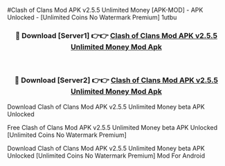 #Clash of Clans Mod APK v2.5.5 Unlimited Money [APK-MOD] - APK Unlocked - [Unlimited Coins No Watermark Premium] 1utbu



<div align="center">

<h3>🔴 Download [Server1] 👉👉 <a href="https://momento.my/?title=Clash_of_Clans_Mod_APK_v2.5.5_Unlimited_Money">Clash of Clans Mod APK v2.5.5 Unlimited Money Mod Apk</a></h3><br>

<h3>🔴 Download [Server2] 👉👉 <a href="https://momento.my/?title=Clash_of_Clans_Mod_APK_v2.5.5_Unlimited_Money">Clash of Clans Mod APK v2.5.5 Unlimited Money Mod Apk</a></h3>
</div>



Download Clash of Clans Mod APK v2.5.5 Unlimited Money beta APK Unlocked

Free Clash of Clans Mod APK v2.5.5 Unlimited Money beta APK Unlocked [Unlimited Coins No Watermark Premium]

Download Clash of Clans Mod APK v2.5.5 Unlimited Money beta APK Unlocked [Unlimited Coins No Watermark Premium] Mod For Android
